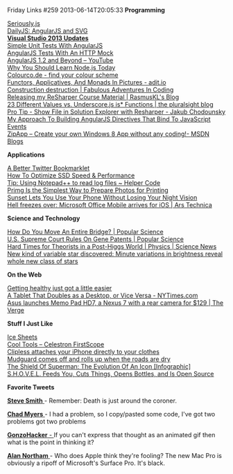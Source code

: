 Friday Links #259
2013-06-14T20:05:33
**Programming**

[Seriously.js](http://seriouslyjs.org/)  
[DailyJS: AngularJS and SVG](http://dailyjs.com/2013/06/07/angular-svg/)  
[**Visual Studio 2013 Updates**](http://blogs.msdn.com/b/bharry/archive/2013/06/03/visual-studio-2013.aspx)  
[Simple Unit Tests With AngularJS](http://odetocode.com/blogs/scott/archive/2013/06/10/simple-unit-tests-with-angularjs.aspx)  
[AngularJS Tests With An HTTP Mock](http://odetocode.com/blogs/scott/archive/2013/06/11/angularjs-tests-with-an-http-mock.aspx)  
[AngularJS 1.2 and Beyond – YouTube](https://www.youtube.com/watch?v=W13qDdJDHp8)  
[Why You Should Learn Node.js Today](https://www.udemy.com/blog/learn-node-js/)  
[Colourco.de - find your colour scheme](http://colourco.de/)  
[Functors, Applicatives, And Monads In Pictures - adit.io](http://adit.io/posts/2013-04-17-functors,_applicatives,_and_monads_in_pictures.html)  
[Construction destruction | Fabulous Adventures In Coding](http://ericlippert.com/2013/06/10/construction-destruction/)  
[Releasing my ReSharper Course Material | RasmusKL's Blog](http://rasmuskl.dk/blog/2013/06/13/releasing-my-resharper-course-material)  
[23 Different Values vs. Underscore.js is* Functions | the pluralsight blog](http://blog.pluralsight.com/2013/06/12/23-different-values-vs-underscore-js-is-functions/)  
[Pro Tip - Show File in Solution Explorer with Resharper - Jakub Chodounsky](http://chodounsky.net/2013/06/14/pro-tip-show-file-in-solution-explorer-with-resharper/)  
[My Approach To Building AngularJS Directives That Bind To JavaScript Events](http://www.bennadel.com/blog/2476-My-Approach-To-Building-AngularJS-Directives-That-Bind-To-JavaScript-Events.htm)  
[ZipApp – Create your own Windows 8 App without any coding!- MSDN Blogs](http://blogs.msdn.com/b/msgulfcommunity/archive/2013/06/11/zipapp-create-your-own-windows-8-app-without-any-coding.aspx)

**Applications**

[A Better Twitter Bookmarklet](http://www.labnol.org/internet/better-twitter-bookmarklet/28028/)  
[How To Optimize SSD Speed & Performance](http://www.makeuseof.com/tag/how-to-optimize-ssd-speed-and-performance/)  
[Tip: Using Notepad++ to read log files ~ Helper Code](http://blog.drorhelper.com/2013/06/tip-using-notepad-to-read-log-files.html)  
[Primg Is the Simplest Way to Prepare Photos for Printing](http://lifehacker.com/primg-is-the-simplest-way-to-prepare-photos-for-printin-512050472)  
[Sunset Lets You Use Your Phone Without Losing Your Night Vision](http://lifehacker.com/sunset-lets-you-use-your-phone-without-losing-your-nigh-512439302)  
[Hell freezes over: Microsoft Office Mobile arrives for iOS | Ars Technica](http://arstechnica.com/information-technology/2013/06/hell-freezes-over-microsoft-office-mobile-arrives-for-ios/)

**Science and Technology**

[How Do You Move An Entire Bridge? | Popular Science](http://www.popsci.com/technology/article/2013-05/bridge-bridge)[  
U.S. Supreme Court Rules On Gene Patents | Popular Science](http://www.popsci.com/science/article/2013-06/us-supreme-court-rules-breast-cancer-genes)[  
Hard Times for Theorists in a Post-Higgs World | Physics | Science News](http://www.sciencenews.org/view/feature/id/350985/description/Hard_Times_for_Theorists_in_a_Post-Higgs_World)  
[New kind of variable star discovered: Minute variations in brightness reveal whole new class of stars](http://www.sciencedaily.com/releases/2013/06/130612093718.htm)

**On the Web**

[Getting healthy just got a little easier](http://googleblog.blogspot.com/2013/06/getting-healthy-just-got-little-easier.html)[  
A Tablet That Doubles as a Desktop, or Vice Versa - NYTimes.com](http://mobile.nytimes.com/2013/06/13/technology/personaltech/a-tablet-that-doubles-as-a-desktop.html)  
[Asus launches Memo Pad HD7, a Nexus 7 with a rear camera for $129 | The Verge](http://www.theverge.com/2013/6/3/4390692/asus-memo-pad-hd7-specifications-features)

**Stuff I Just Like**

[Ice Sheets](http://xkcd.com/1225/)  
[Cool Tools – Celestron FirstScope](http://kk.org/cooltools/archives/12004)  
[Clipless attaches your iPhone directly to your clothes](http://www.gizmag.com/clipless-smartphone-mount/27843/)  
[Mudguard comes off and rolls up when the roads are dry](http://www.gizmag.com/musguard-roll-up-bike-mudguard/27898/)[  
The Shield Of Superman: The Evolution Of An Icon [Infographic]](http://www.bitrebels.com/geek/shield-superman-evolution-of-an-icon/)  
[S.H.O.V.E.L. Feeds You, Cuts Things, Opens Bottles, and Is Open Source](http://lifehacker.com/s-h-o-v-e-l-feeds-you-cuts-things-opens-bottles-and-512635735)

**Favorite Tweets**

[**Steve Smith** ](https://twitter.com/ardalis)- Remember: Death is just around the coroner. 

[**Chad Myers** ](https://twitter.com/chadmyers)- I had a problem, so I copy/pasted some code, I've got two problems got two problems 

[**GonzoHacker** - ‏](https://twitter.com/GonzoHacker)If you can't express that thought as an animated gif then what is the point in thinking it? 

[**Alan Northam** ‏](https://twitter.com/AlanNortham)- Who does Apple think they're fooling? The new Mac Pro is obviously a ripoff of Microsoft's Surface Pro. It's black.

